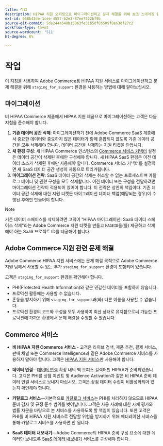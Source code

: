```yaml
---
title: 작업
description: HIPAA 지원 오퍼링으로 마이그레이션하고 문제 해결을 위해 보조 스테이징 환경을 사용하기 위한 지침
exl-id: 058b43de-1cee-4557-b2e3-87ee7422bf9b
source-git-commit: 5da244a548b15863fe31b5df8b509f8e63df27c2
workflow-type: tm+mt
source-wordcount: '511'
ht-degree: 0%

---
```


# 작업

이 지침을 사용하여 Adobe Commerce용 HIPAA 지원 서비스로 마이그레이션하고 문제 해결을 위해 `staging_for_support` 환경을 사용하는 방법에 대해 알아보십시오.

## 마이그레이션

비 HIPAA Commerce 제품에서 HIPAA 지원 제품으로 마이그레이션하는 고객은 다음 지침을 준수해야 합니다.

1. **기존 데이터 공간 삭제**: 마이그레이션하기 전에 Adobe Commerce SaaS 계층에서 중요한 데이터와 중요하지 않은 데이터가 함께 혼합되지 않도록 기존 데이터 공간을 모두 삭제해야 합니다. 데이터 공간을 삭제하는 지원 티켓을 만듭니다.
1. **새 환경 구성**: 새 HIPAA Commerce 인스턴스의 [Commerce 서비스 커넥터](https://experienceleague.adobe.com/ko/docs/commerce/user-guides/integration-services/saas) 설정은 데이터 공간이 삭제된 후에만 구성해야 합니다. 새 HIPAA SaaS 환경은 이전 데이터 소스가 삭제된 후에만 사용해야 합니다. Commerce 서비스 커넥터를 설정하면 새 SaaS 데이터 공간 생성이 자동으로 트리거됩니다.
1. **마이그레이션 전략**: SaaS 데이터 공간의 삭제는 취소할 수 없는 프로세스이며 카탈로그 데이터 및 관련 구성을 모두 삭제합니다. 이전 데이터 또는 구성을 전달하려면 마이그레이션 전략이 적용되어 있어야 합니다. 이 전략은 상인의 책임이다. 기존 데이터 공간 삭제에 대한 지원 티켓은 마이그레이션 데이터 백업(해당되는 경우)이 수행된 후에만 만들어야 합니다.

>[!NOTE]
>기존 데이터 스페이스를 삭제하려면 고객이 &quot;HIPAA 마이그레이션: SaaS 데이터 스페이스 삭제&quot;라는 Adobe Commerce 지원 티켓을 만들고 `MAGEID`을(를) 제공하고 삭제해야 하는 SaaS 프로젝트 ID를 제공해야 합니다.

## Adobe Commerce 지원 관련 문제 해결

Adobe Commerce HIPAA 지원 서비스에는 문제 해결 목적으로 Adobe Commerce 지원 팀에서 사용할 수 있는 추가 `staging_for_support` 환경이 포함되어 있습니다.

고객은 `staging_for_support` 환경을 확인해야 합니다.

- PHI(Protected Health Information)와 같은 민감한 데이터를 포함하지 않습니다.
- 프로덕션 활동에는 사용할 수 없습니다.
- 혼동을 방지하기 위해 `staging_for_support`과(와) 다른 이름을 사용할 수 없습니다.
- 프로덕션 환경의 코드와 구성을 모두 사용하여 최신 상태로 유지함으로써 가능한 프로덕션에 가까운 환경에서 문제 해결을 수행할 수 있습니다.

## Commerce 서비스

- **비 HIPAA 지원 Commerce 서비스** - 고객은 라이브 검색, 제품 추천, 결제 서비스, 판매 채널 또는 Commerce Intelligence과 같은 Adobe Commerce 서비스를 사용하지 말아야 합니다. 고객은 [HIPAA 지원 서비스](overview.md)만 사용해야 합니다.

- **데이터 연결**—[데이터 연결](https://experienceleague.adobe.com/ko/docs/commerce/data-connection/overview) 확장 내의 백 오피스 컬렉터만 HIPAA가 준비되었습니다. 고객은 PHI를 상점 이벤트 및 Audience Activation과 같은 비 HIPAA 준비 데이터 연결 서비스로 보내지 마십시오. 고객은 상점 데이터 수집이 비활성화되어 있는지 확인해야 합니다.

- **카탈로그 서비스**—기본적으로 [카탈로그 서비스](https://experienceleague.adobe.com/ko/docs/commerce/catalog-service/overview)는 PHI를 처리하지 않으므로 HIPAA 준비 감사 및 규정 준수 범위를 벗어납니다. 고객은 사용 사례에 대한 자체 평가와 법률 자문을 바탕으로 본 서비스를 사용하도록 할 책임이 있습니다. 또한 고객은 PHI를 비 HIPAA 지원 서비스로 전달할 위험을 방지하기 위해 페더레이션 서비스를 통해 카탈로그 서비스를 사용하면 안 됩니다.

- **SaaS 데이터 내보내기**—Adobe Commerce의 HIPAA 준비 구성 요소에 대한 데이터만 보내도록 [SaaS 데이터 내보내기](https://experienceleague.adobe.com/ko/docs/commerce/saas-data-export/overview) 서비스를 구성해야 합니다.
